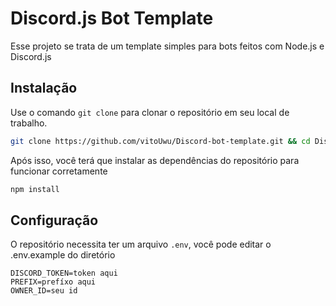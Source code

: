 # Discord.js Bot Template

Esse projeto se trata de um template simples para bots feitos com Node.js e Discord.js

## Instalação

Use o comando ` git clone ` para clonar  o repositório em seu local de trabalho.

```bash
git clone https://github.com/vitoUwu/Discord-bot-template.git && cd Discord-bot-template
```
Após isso, você terá que instalar as dependências do repositório para funcionar corretamente
```bash
npm install
```

## Configuração
O repositório necessita ter um arquivo ` .env `, você pode editar o .env.example do diretório
```
DISCORD_TOKEN=token aqui
PREFIX=prefíxo aqui
OWNER_ID=seu id
```